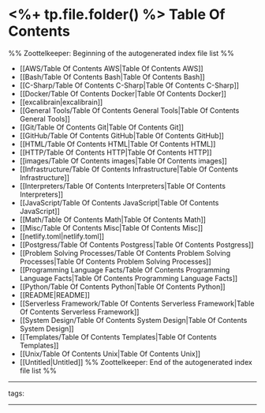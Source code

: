 # <%+ tp.file.folder() %> Table Of Contents



%% Zoottelkeeper: Beginning of the autogenerated index file list  %%
-  [[AWS/Table Of Contents AWS|Table Of Contents AWS]]
-  [[Bash/Table Of Contents Bash|Table Of Contents Bash]]
-  [[C-Sharp/Table Of Contents C-Sharp|Table Of Contents C-Sharp]]
-  [[Docker/Table Of Contents Docker|Table Of Contents Docker]]
-  [[excalibrain|excalibrain]]
-  [[General Tools/Table Of Contents General Tools|Table Of Contents General Tools]]
-  [[Git/Table Of Contents Git|Table Of Contents Git]]
-  [[GitHub/Table Of Contents GitHub|Table Of Contents GitHub]]
-  [[HTML/Table Of Contents HTML|Table Of Contents HTML]]
-  [[HTTP/Table Of Contents HTTP|Table Of Contents HTTP]]
-  [[images/Table Of Contents images|Table Of Contents images]]
-  [[Infrastructure/Table Of Contents Infrastructure|Table Of Contents Infrastructure]]
-  [[Interpreters/Table Of Contents Interpreters|Table Of Contents Interpreters]]
-  [[JavaScript/Table Of Contents JavaScript|Table Of Contents JavaScript]]
-  [[Math/Table Of Contents Math|Table Of Contents Math]]
-  [[Misc/Table Of Contents Misc|Table Of Contents Misc]]
-  [[netlify.toml|netlify.toml]]
-  [[Postgress/Table Of Contents Postgress|Table Of Contents Postgress]]
-  [[Problem Solving Processes/Table Of Contents Problem Solving Processes|Table Of Contents Problem Solving Processes]]
-  [[Programming Language Facts/Table Of Contents Programming Language Facts|Table Of Contents Programming Language Facts]]
-  [[Python/Table Of Contents Python|Table Of Contents Python]]
-  [[README|README]]
-  [[Serverless Framework/Table Of Contents Serverless Framework|Table Of Contents Serverless Framework]]
-  [[System Design/Table Of Contents System Design|Table Of Contents System Design]]
-  [[Templates/Table Of Contents Templates|Table Of Contents Templates]]
-  [[Unix/Table Of Contents Unix|Table Of Contents Unix]]
-  [[Untitled|Untitled]]
%% Zoottelkeeper: End of the autogenerated index file list  %%



---

tags: 

---